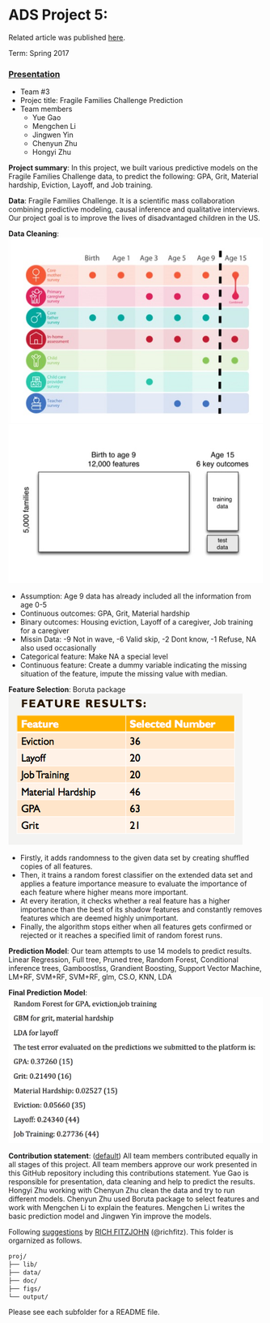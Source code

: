 # ADS Project 5: 

Related article was published [here](https://www.pnas.org/content/117/15/8398).

Term: Spring 2017
### [Presentation](https://github.com/TZstatsADS/Spr2017-proj5-grp3/blob/master/doc/presentation.pdf)

+ Team #3
+ Projec title: Fragile Families Challenge Prediction
+ Team members
	+ Yue Gao
	+ Mengchen Li
	+ Jingwen Yin
	+ Chenyun Zhu
	+ Hongyi Zhu
	
	
**Project summary**: In this project, we built various predictive models on the Fragile Families Challenge data, to predict the following: GPA, Grit, Material hardship, Eviction, Layoff, and Job training.


**Data**: Fragile Families Challenge. It is a scientific mass collaboration combining predictive modeling, causal inference and qualitative interviews. Our project goal is to improve the lives of disadvantaged children in the US.


**Data Cleaning**:
![alt tag](https://github.com/TZstatsADS/Spr2017-proj5-grp3/blob/master/figs/140.pic.jpg)
![alt tag](https://github.com/TZstatsADS/Spr2017-proj5-grp3/blob/master/figs/160.pic.jpg)


+ Assumption: Age 9 data has already included all the information from age 0-5
+ Continuous outcomes: GPA, Grit, Material hardship
+ Binary outcomes: Housing eviction, Layoff of a caregiver, Job training for a caregiver 
+ Missin Data: -9 Not in wave, -6 Valid skip, -2 Dont know, -1 Refuse, NA also used occasionally 
+ Categorical feature: Make NA a special level
+ Continuous feature: Create a dummy variable indicating the missing situation of the feature, impute the missing value with median.



**Feature Selection**: Boruta package <br>
![alt tag](https://github.com/TZstatsADS/Spr2017-proj5-grp3/blob/master/figs/feature%20selection.png)


+ Firstly, it adds randomness to the given data set by creating shuffled copies of all features.
+ Then, it trains a random forest classifier on the extended data set and applies a feature importance measure to evaluate the importance of each feature where higher means more important.
+ At every iteration, it checks whether a real feature has a higher importance than the best of its shadow features and constantly removes features which are deemed highly unimportant.
+ Finally, the algorithm stops either when all features gets confirmed or rejected or it reaches a specified limit of random forest runs.



**Prediction Model**:
Our team attempts to use 14 models to predict results.
Linear Regression, Full tree, Pruned tree, Random Forest, Conditional inference trees, Gamboostlss, Grandient Boosting, Support Vector Machine, LM+RF, SVM+RF, SVM+RF, glm, CS.O, KNN, LDA



**Final Prediction Model**:
![alt tag](https://github.com/TZstatsADS/Spr2017-proj5-grp3/blob/master/figs/prediction%20error.png)

	
**Contribution statement**: ([default](doc/a_note_on_contributions.md)) All team members contributed equally in all stages of this project. All team members approve our work presented in this GitHub repository including this contributions statement. Yue Gao is responsible for presentation, data cleaning and help to predict the results. Hongyi Zhu working with Chenyun Zhu clean the data and try to run different models. Chenyun Zhu used Boruta package to select features and work with Mengchen Li to explain the features. Mengchen Li writes the basic prediction model and Jingwen Yin improve the models.

Following [suggestions](http://nicercode.github.io/blog/2013-04-05-projects/) by [RICH FITZJOHN](http://nicercode.github.io/about/#Team) (@richfitz). This folder is orgarnized as follows.

```
proj/
├── lib/
├── data/
├── doc/
├── figs/
└── output/
```

Please see each subfolder for a README file.
